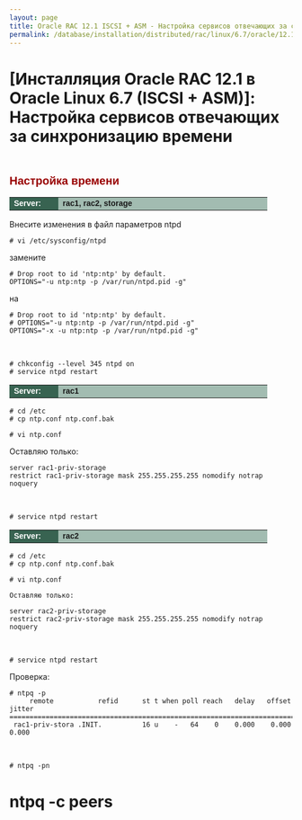 ```yaml
---
layout: page
title: Oracle RAC 12.1 ISCSI + ASM - Настройка сервисов отвечающих за синхронизацию времени
permalink: /database/installation/distributed/rac/linux/6.7/oracle/12.1/iscsi-asm/setup-actual-time/
---
```


# [Инсталляция Oracle RAC 12.1 в Oracle Linux 6.7 (ISCSI + ASM)]: Настройка сервисов отвечающих за синхронизацию времени

<br/>

<span style="font-size: 20px; text-align: left; line-height: 130%; font-family: Arial,Helvetica,sans-serif; color: rgb(153, 0, 0);"><strong>Настройка времени</strong></span>

<table cellpadding="4" cellspacing="2" align="center" border="0" width="100%">
<tr>
	<td style="color: rgb(255, 255, 255);" bgcolor="#386351" width="14%"><span style="font-family: Arial,Helvetica,sans-serif; font-size: 14px;"><strong>Server:</strong></span></td>
	<td height="20" bgcolor="#a2bcb1" width="60%"><span style="font-family: Arial,Helvetica,sans-serif; font-size: 14px;"><strong>rac1, rac2, storage</strong></span></td>
</tr>
</table>

Внесите изменения в файл параметров ntpd

    # vi /etc/sysconfig/ntpd

замените

    # Drop root to id 'ntp:ntp' by default.
    OPTIONS="-u ntp:ntp -p /var/run/ntpd.pid -g"

на

    # Drop root to id 'ntp:ntp' by default.
    # OPTIONS="-u ntp:ntp -p /var/run/ntpd.pid -g"
    OPTIONS="-x -u ntp:ntp -p /var/run/ntpd.pid -g"

<br/>

    # chkconfig --level 345 ntpd on
    # service ntpd restart

<table cellpadding="4" cellspacing="2" align="center" border="0" width="100%">
<tr>
	<td style="color: rgb(255, 255, 255);" bgcolor="#386351" width="14%"><span style="font-family: Arial,Helvetica,sans-serif; font-size: 14px;"><strong>Server:</strong></span></td>
	<td height="20" bgcolor="#a2bcb1" width="60%"><span style="font-family: Arial,Helvetica,sans-serif; font-size: 14px;"><strong>rac1</strong></span></td>
</tr>
</table>

    # cd /etc
    # cp ntp.conf ntp.conf.bak

    # vi ntp.conf

Оставляю только:

    server rac1-priv-storage
    restrict rac1-priv-storage mask 255.255.255.255 nomodify notrap noquery

<br/>

    # service ntpd restart

<table cellpadding="4" cellspacing="2" align="center" border="0" width="100%">
<tr>
	<td style="color: rgb(255, 255, 255);" bgcolor="#386351" width="14%"><span style="font-family: Arial,Helvetica,sans-serif; font-size: 14px;"><strong>Server:</strong></span></td>
	<td height="20" bgcolor="#a2bcb1" width="60%"><span style="font-family: Arial,Helvetica,sans-serif; font-size: 14px;"><strong>rac2</strong></span></td>
</tr>
</table>

    # cd /etc
    # cp ntp.conf ntp.conf.bak

    # vi ntp.conf

    Оставляю только:

    server rac2-priv-storage
    restrict rac2-priv-storage mask 255.255.255.255 nomodify notrap noquery

<br/>

    # service ntpd restart

Проверка:

    # ntpq -p
         remote           refid      st t when poll reach   delay   offset  jitter
    ==============================================================================
     rac1-priv-stora .INIT.          16 u    -   64    0    0.000    0.000   0.000

<br/>

    # ntpq -pn

# ntpq -c peers
